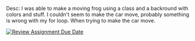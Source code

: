 Desc: I was able to make a moving frog using a class and a backround with colors and stuff. I couldn't seem to make the car move, probably something is wrong with my for loop. When trying to make the car move.



[![Review Assignment Due Date](https://classroom.github.com/assets/deadline-readme-button-24ddc0f5d75046c5622901739e7c5dd533143b0c8e959d652212380cedb1ea36.svg)](https://classroom.github.com/a/w0x8b7lw)
